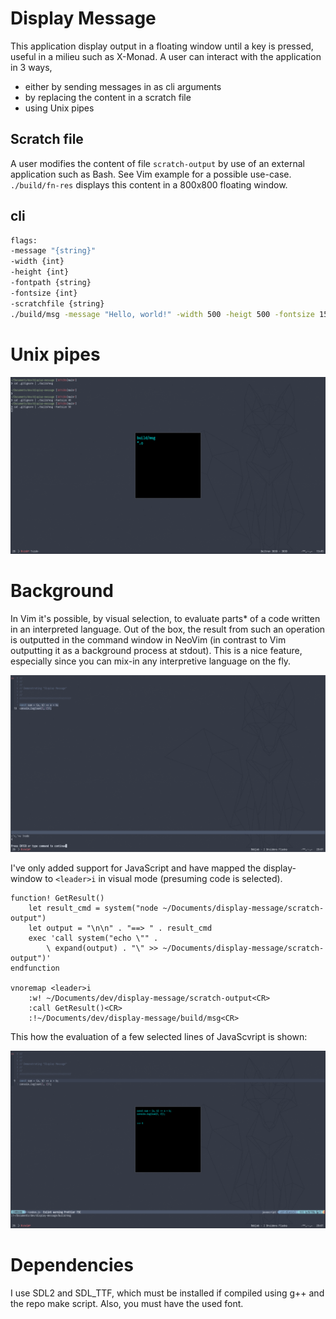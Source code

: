 # Display Message
This application display output in a floating window until a key is pressed, useful in a milieu such as X-Monad. A user can interact with the application in 3 ways, 
* either by sending messages in as cli arguments
* by replacing the content in a scratch file
* using Unix pipes

## Scratch file
A user modifies the content of file `scratch-output` by use of an external application such as Bash. See Vim example for a possible use-case. `./build/fn-res` displays this content in a 800x800 floating window.

## cli
```bash
flags:
-message "{string}"
-width {int}
-height {int}
-fontpath {string}
-fontsize {int}
-scratchfile {string}
./build/msg -message "Hello, world!" -width 500 -heigt 500 -fontsize 15
```

# Unix pipes
![](assets/screenshot-3.png)

# Background
In Vim it's possible, by visual selection, to evaluate parts* of a code written in an interpreted language. Out of the box, the result from such an operation is outputted in the command window in NeoVim (in contrast to Vim outputting it as a background process at stdout). This is a nice feature, especially since you can mix-in any interpretive language on the fly.

![screen recording](assets/screenshot-1.png)

I've only added support for JavaScript and have mapped the display-window to `<leader>i` in visual mode (presuming code is selected).

```vimscript
function! GetResult()
    let result_cmd = system("node ~/Documents/display-message/scratch-output")
    let output = "\n\n" . "==> " . result_cmd
    exec 'call system("echo \"" .
        \ expand(output) . "\" >> ~/Documents/display-message/scratch-output")'
endfunction

vnoremap <leader>i
    :w! ~/Documents/dev/display-message/scratch-output<CR>
    :call GetResult()<CR>
    :!~/Documents/dev/display-message/build/msg<CR>
```

This how the evaluation of a few selected lines of JavaScvript is shown:

![screen recording](assets/screenshot-2.png)

# Dependencies
I use SDL2 and SDL_TTF, which must be installed if compiled using g++ and the repo make script. Also, you must have the used font.
